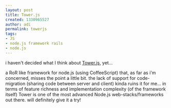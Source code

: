 ```yaml
---
layout: post
title: Tower.js
created: 1330965527
author: adi
permalink: towerjs
tags:
- JS
- node.js framework rails
- node.js
---
```

<p>i haven't decided what I think about <a href="http://towerjs.org/">Tower.js</a>, yet...&nbsp;</p>
<p>a RoR like framework for node.js (using CoffeeScript) that, as far as i'm concerned, misses the point a little bit.&nbsp;the lack of support for code-migration (sharing code between server and client) kinda ruins it for me... in terms of feature richness and implementation complexity (of the framework itself) Tower is one of the most advanced Node.js web-stacks/frameworks out there. will definitely give it a try!</p>
